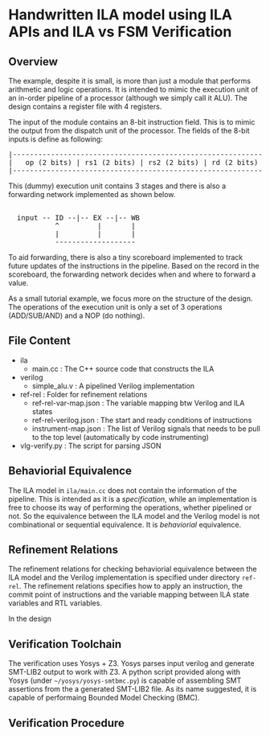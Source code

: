  
Handwritten ILA model using ILA APIs and ILA vs FSM Verification
=====================================================================


Overview
--------------

The example, despite it is small, is more than just a module 
that performs arithmetic and logic operations. It is intended
to mimic the execution unit of an in-order pipeline of a processor
(although we simply call it ALU). The design contains a register 
file with 4 registers.

The input of the module contains an 8-bit instruction field. This
is to mimic the output from the dispatch unit of the processor. 
The fields of the 8-bit inputs is define as following:

<pre>
|------------------------------------------------------------|
|   op (2 bits) | rs1 (2 bits) | rs2 (2 bits) | rd (2 bits)  |
|------------------------------------------------------------|
</pre>

This (dummy) execution unit contains 3 stages and there is also 
a forwarding network implemented as shown below.

<pre>                                    
  input -- ID --|-- EX --|-- WB         
           ^         |       |          
           |         |       |          
           -------------------                                                  
</pre>

To aid forwarding, there is also a tiny scoreboard implemented
to track future updates of the instructions in the pipeline. 
Based on the record in the scoreboard, the forwarding network 
decides when and where to forward a value.

As a small tutorial example, we focus more on the structure 
of the design. The operations of the execution unit is 
only a set of 3 operations (ADD/SUB/AND) and a NOP (do nothing). 


File Content
----------------

* ila                      
    * main.cc              : The C++ source code that constructs the ILA
* verilog
    * simple_alu.v         : A pipelined Verilog implementation
* ref-rel                  : Folder for refinement relations
    * ref-rel-var-map.json : The variable mapping btw Verilog and ILA states
    * ref-rel-verilog.json : The start and ready conditions of instructions
    * instrument-map.json  : The list of Verilog signals that needs to be pull to the top level (automatically by code instrumenting)
* vlg-verify.py : The script for parsing JSON 


Behaviorial Equivalence
-------------------------
The ILA model in `ila/main.cc` does not contain the information of
the pipeline. This is intended as it is a _specification_, while
an implementation is free to choose its way of performing the 
operations, whether pipelined or not. So the equivalence between
the ILA model and the Verilog model is not combinational or
sequential equivalence. It is _behaviorial_ equivalence.


Refinement Relations
--------------------
The refinement relations for checking behaviorial equivalence between
the ILA model and the Verilog implementation is specified under directory
`ref-rel`. The refinement relations specifies how to apply an instruction,
the commit point of instructions and the variable mapping between ILA state
variables and RTL variables.

In the design


Verification Toolchain
----------------------

The verification uses Yosys + Z3. Yosys parses input verilog and generate 
SMT-LIB2 output to work with Z3. A python script provided along with Yosys 
(under `~/yosys/yosys-smtbmc.py`) is capable of assembling SMT assertions 
from the a generated SMT-LIB2 file. As its name suggested, it is capable of
performaing Bounded Model Checking (BMC).


Verification Procedure
---------------------- 



